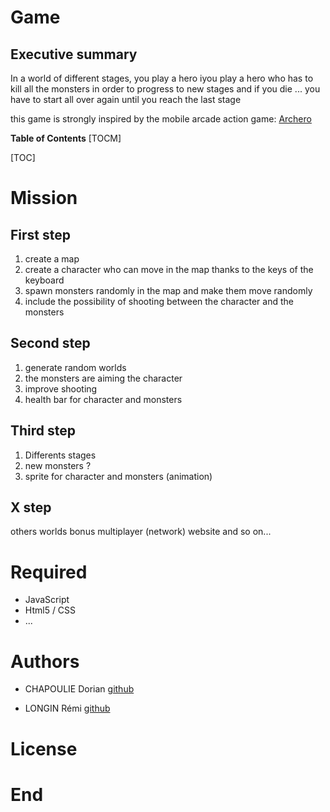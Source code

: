 
# Game

## Executive summary
In a world of different stages, you play a hero iyou play a hero who has to kill all the monsters in order to progress to new stages and if you die ... you have to start all over again until you reach the last stage

this game is strongly inspired by the mobile arcade action game:  [Archero](https://play.google.com/store/apps/details?id=com.habby.archero&hl=fr)


**Table of Contents**
[TOCM]

[TOC]

# Mission

## First step
1. create a map
2. create a character who can move in the map thanks to the keys of the keyboard
3. spawn monsters randomly in the map and make them move randomly
4. include the possibility of shooting between the character and the monsters


## Second step
1. generate random worlds
2. the monsters are aiming the character
3. improve shooting
4. health bar for character and monsters

## Third step
1. Differents stages
2. new monsters ?
3. sprite for character and monsters (animation)

## X step

others worlds
bonus
multiplayer (network)
website 
and so on...

# Required
+ JavaScript
+ Html5 / CSS
+ ...


# Authors

+ CHAPOULIE Dorian  [github](https://github.com/none06)

+ LONGIN Rémi [github](https://github.com/remiLNG)

# License




# End
